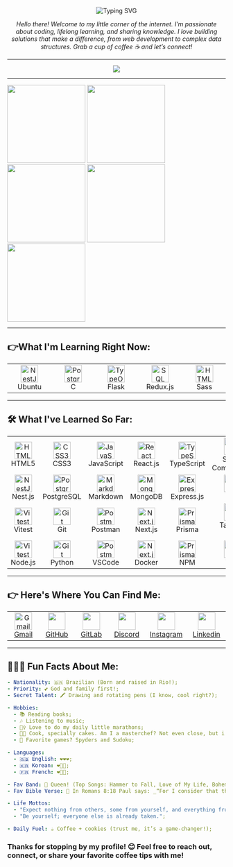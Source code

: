 <div align="center">
  <p align="center">
    <img src="https://readme-typing-svg.herokuapp.com?font=Fira+Code&size=24&pause=1000&color=00FF00&width=500&lines=Hello,+World!+I'm+Isa+Moura;Developer+|+Coder+|+Tech+Enthusiast" alt="Typing SVG" />
  </p>
  
  _Hello there! Welcome to my little corner of the internet. I’m passionate about coding, lifelong learning, and sharing knowledge. I love building solutions that make a difference, from web development to complex data structures. Grab a cup of coffee ☕ and let’s connect!_
</div>

---

<div align="center">
  <img src="https://cdn.discordapp.com/attachments/982051013454360579/1178875636450873395/Design_sem_nome__5_-removebg-preview.png?ex=6730ba3e&is=672f68be&hm=2d43fc46f1f9e6079d40c3ed162b51495dc2b5ec899b11c28fbf96d998d57c9b&"/> 
</div>
<hr/>

<div style=display: flex>
  <img height="180em" src="http://github-profile-summary-cards.vercel.app/api/cards/profile-details?username=Isabelle-Moura&theme=aura"/>
  <img height="180em" src="https://cdn.discordapp.com/attachments/982051013454360579/1170851361697562786/tenor.gif?ex=67308a0d&is=672f388d&hm=5214158aeea5443dfef5a128d41b451448a1bbe7d659093334f8dc14e923403c&"/>  
  <img height="180em" src="http://github-profile-summary-cards.vercel.app/api/cards/repos-per-language?username=Isabelle-Moura&theme=aura"/>
  <img height="180em" src="http://github-profile-summary-cards.vercel.app/api/cards/stats?username=Isabelle-Moura&theme=aura"/>  
  <img height="180em" src="https://github-readme-stats.vercel.app/api/top-langs/?username=Isabelle-Moura&theme=aura"/>  
</div>

<hr/>

## **👉What I'm Learning Right Now:**
<table align="center">
  <tr>
    <td align="center" width="96">
      <img src="https://skillicons.dev/icons?i=ubuntu" width="40" height="40" alt="NestJS" />
      <br>Ubuntu
    </td>
    <td align="center" width="96">
      <img src="https://skillicons.dev/icons?i=c" width="40" height="40" alt="PostgreSQL" />
      <br>C
    </td>
    <td align="center" width="96">
      <img src="https://skillicons.dev/icons?i=flask" width="40" height="40" alt="TypeORM" />
      <br>Flask
    </td>
    <td align="center" width="96">
      <img src="https://skillicons.dev/icons?i=redux" width="40" height="40" alt="SQL" />
      <br>Redux.js
    </td>
    <td align="center" width="96">
      <img src="https://skillicons.dev/icons?i=sass" width="40" height="40" alt="HTML5" />
      <br>Sass
    </td>
  </tr>
</table>

<hr/>

## 🛠️ **What I've Learned So Far:**
<table align="center">
  <tr>
    <td align="center" width="96">
      <img src="https://skillicons.dev/icons?i=html" width="40" height="40" alt="HTML5" />
      <br>HTML5
    </td>
    <td align="center" width="96">
      <img src="https://skillicons.dev/icons?i=css" width="40" height="40" alt="CSS3" />
      <br>CSS3
    </td>
    <td align="center" width="96">
      <img src="https://skillicons.dev/icons?i=js" width="40" height="40" alt="JavaScript" />
      <br>JavaScript
    </td>
    <td align="center" width="96">
      <img src="https://skillicons.dev/icons?i=react" width="40" height="40" alt="React" />
      <br>React.js
    </td>
    <td align="center" width="96">
      <img src="https://skillicons.dev/icons?i=ts" width="40" height="40" alt="TypeScript" />
      <br>TypeScript
    </td>
    <td align="center" width="96">
      <img src="https://skillicons.dev/icons?i=styledcomponents" width="40" height="40" alt="Styled Components" />
      <br>Styled Components
    </td>
  </tr>
  <tr>
    <td align="center" width="96">
      <img src="https://skillicons.dev/icons?i=nestjs" width="40" height="40" alt="NestJS" />
      <br>Nest.js
    </td>
    <td align="center" width="96">
      <img src="https://skillicons.dev/icons?i=postgres" width="40" height="40" alt="PostgreSQL" />
      <br>PostgreSQL
    </td>
    <td align="center" width="96">
      <img src="https://skillicons.dev/icons?i=markdown" width="40" height="40" alt="Markdown" />
      <br>Markdown
    </td>
    <td align="center" width="96">
      <img src="https://skillicons.dev/icons?i=mongodb" width="40" height="40" alt="MongoDB" />
      <br>MongoDB
    </td>
    <td align="center" width="96">
      <img src="https://skillicons.dev/icons?i=express" width="40" height="40" alt="Express.js" />
      <br>Express.js
    </td>
    <td align="center" width="96">
      <img src="https://skillicons.dev/icons?i=jest" width="40" height="40" alt="Jest" />
      <br>Jest
    </td>
  </tr>
  <tr>
    <td align="center" width="96">
      <img src="https://skillicons.dev/icons?i=vitest" width="40" height="40" alt="Vitest" />
      <br>Vitest
    </td>
    <td align="center" width="96">
      <img src="https://skillicons.dev/icons?i=git" width="40" height="40" alt="Git" />
      <br>Git
    </td>
    <td align="center" width="96">
      <img src="https://skillicons.dev/icons?i=postman" width="40" height="40" alt="Postman" />
      <br>Postman
    </td>
    <td align="center" width="96">
      <img src="https://skillicons.dev/icons?i=nextjs" width="40" height="40" alt="Next.js" />
      <br>Next.js
    </td>
    <td align="center" width="96">
      <img src="https://skillicons.dev/icons?i=prisma" width="40" height="40" alt="Prisma" />
      <br>Prisma
    </td>
    <td align="center" width="96">
      <img src="https://skillicons.dev/icons?i=tailwind" width="40" height="40" alt="Tailwind CSS" />
      <br>Tailwind CSS
    </td>
  </tr>
  <tr>
    <td align="center" width="96">
      <img src="https://skillicons.dev/icons?i=nodejs" width="40" height="40" alt="Vitest" />
      <br>Node.js
    </td>
    <td align="center" width="96">
      <img src="https://skillicons.dev/icons?i=python" width="40" height="40" alt="Git" />
      <br>Python
    </td>
    <td align="center" width="96">
      <img src="https://skillicons.dev/icons?i=vscode" width="40" height="40" alt="Postman" />
      <br>VSCode
    </td>
    <td align="center" width="96">
      <img src="https://skillicons.dev/icons?i=docker" width="40" height="40" alt="Next.js" />
      <br>Docker
    </td>
    <td align="center" width="96">
      <img src="https://skillicons.dev/icons?i=npm" width="40" height="40" alt="Prisma" />
      <br>NPM
    </td>
    <td align="center" width="96">
      <img src="https://skillicons.dev/icons?i=yarn" width="40" height="40" alt="Tailwind CSS" />
      <br>Yarn
    </td>
  </tr>
</table>

<hr/>

## **👉 Here's Where You Can Find Me:**
<table align="center">
  <tr>
    <td align="center" width="96">
      <a href="mailto:mourabisabelle@gmail.com" title="Send me a mail!">
        <img src="https://skillicons.dev/icons?i=gmail" width="40" height="40" alt="Gmail"/> 
        <br>Gmail
      </a>
    </td>
    <td align="center" width="96">
      <a  href="https://github.com/Isabelle-Moura?tab=repositories" target="_blank" title="Follow me and I'll follow back! And check out my projects." >
        <img target="_blank" src="https://skillicons.dev/icons?i=github" width="40" height="40" />
        <br>GitHub
      </a>
    </td>
    <td align="center" width="96">
      <a href="https://gitlab.com/Isabelle-Moura" target="_blank" title="Follow me and I'll follow back!" >
        <img src="https://skillicons.dev/icons?i=gitlab" width="40" height="40" />
        <br>GitLab
      </a>
    </td>
    <td align="center" width="96">
      <a href="https://www.instagram.com/isa_moura112/" target="_blank" title="Let's be buddies? My nickname is isa_m_b." >
        <img src="https://skillicons.dev/icons?i=discord" width="40" height="40" />
        <br>Discord
      </a>
    </td>
    <td align="center" width="96">
      <a href="https://www.instagram.com/isa_moura112/" target="_blank" title="Follow me and I'll follow back!" >
        <img src="https://skillicons.dev/icons?i=instagram" width="40" height="40" />
        <br>Instagram
      </a>
    </td>
    <td align="center" width="96">
      <a href="https://www.linkedin.com/in/isa-moura/" target="_blank" title="Connect with me!" >
        <img src="https://skillicons.dev/icons?i=linkedin" width="40" height="40" />
        <br>Linkedin
      </a>
    </td>
  </tr>
</table>

<hr/>

## **🌌🐱‍👤 Fun Facts About Me:**
```yaml
- Nationality: 🇧🇷 Brazilian (Born and raised in Rio!);
- Priority: 💕 God and family first!;
- Secret Talent: 🖍 Drawing and rotating pens (I know, cool right?);

- Hobbies:
  - 📚 Reading books;
  - 🎶 Listening to music;
  - 🏃‍♀️ Love to do my daily little marathons;
  - 👩‍🍳 Cook, specially cakes. Am I a masterchef? Not even close, but i try;
  - 🧩 Favorite games? Spyders and Sudoku;

- Languages:
  - 🇬🇧 English: ❤️❤️❤️;
  - 🇰🇷 Korean: ❤️🤍🤍;
  - 🇫🇷 French: ❤️🤍🤍;

- Fav Band: 🥁 Queen! (Top Songs: Hammer to Fall, Love of My Life, Bohemian Rhapsody);
- Fav Bible Verse: 🛐 In Romans 8:18 Paul says: _“For I consider that the sufferings of this present time are not worth comparing with the glory that is going to be revealed to us.”_;

- Life Mottos:
  - "Expect nothing from others, some from yourself, and everything from God.";
  - "Be yourself; everyone else is already taken.";

- Daily Fuel: ☕ Coffee + cookies (trust me, it’s a game-changer!);
```

### Thanks for stopping by my profile! 😊 Feel free to reach out, connect, or share your favorite coffee tips with me! 

